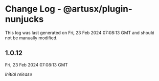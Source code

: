 # Change Log - @artusx/plugin-nunjucks

This log was last generated on Fri, 23 Feb 2024 07:08:13 GMT and should not be manually modified.

## 1.0.12
Fri, 23 Feb 2024 07:08:13 GMT

_Initial release_

